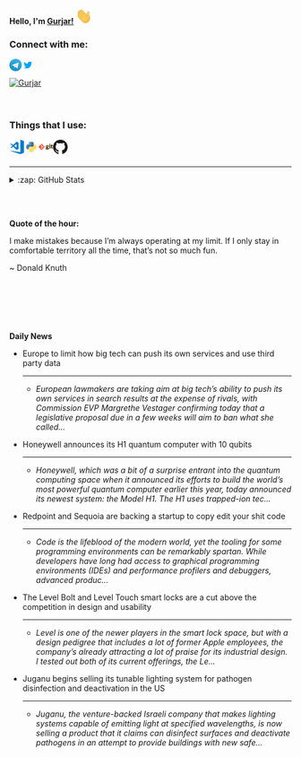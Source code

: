 #### Hello, I'm [Gurjar!](https://GurjarKing.github.io) <img src="https://raw.githubusercontent.com/ABSphreak/ABSphreak/master/gifs/Hi.gif" width="30px"></h2>


### Connect with me:

[<img align="left" alt="Gurjar | Telegram" width="22px" src="https://raw.githubusercontent.com/github/explore/80688e429a7d4ef2fca1e82350fe8e3517d3494d/topics/telegram/telegram.png" />][Telegram]
[<img align="left" alt="Gurjar | Twitter" width="22px" src="https://raw.githubusercontent.com/github/explore/80688e429a7d4ef2fca1e82350fe8e3517d3494d/topics/twitter/twitter.png" />][Twitter]
<br >
<br >
<a href="https://github.com/GurjarKing"><img src="https://komarev.com/ghpvc/?username=GurjarKing" alt="Gurjar" /></a> <br />
<br />
<br />
<!-- <br >

![](https://visitor-badge.glitch.me/badge?page_id=GurjarKing)

<br /> -->

### Things that I use:

[<img align="left" alt="Visual Studio Code" width="26px" src="https://raw.githubusercontent.com/github/explore/80688e429a7d4ef2fca1e82350fe8e3517d3494d/topics/visual-studio-code/visual-studio-code.png" />][VSCode]
[<img align="left" alt="Python" width="26px" src="https://raw.githubusercontent.com/github/explore/80688e429a7d4ef2fca1e82350fe8e3517d3494d/topics/python/python.png" />][Python]
[<img align="left" alt="Git" width="26px" src="https://raw.githubusercontent.com/github/explore/80688e429a7d4ef2fca1e82350fe8e3517d3494d/topics/git/git.png" />][Git]
[<img align="left" alt="GitHub" width="26px" src="https://raw.githubusercontent.com/github/explore/78df643247d429f6cc873026c0622819ad797942/topics/github/github.png" />][Github]

<br />
<br />

---
<details>
  <summary>:zap: GitHub Stats</summary>

<img align="left" alt="Gurjar's Github Stats" src="https://github-readme-stats.vercel.app/api?username=GurjarKing&show_icons=true&hide_border=true&count_private=true&include_all_commit=true&theme=algolia" />

</details>

<!-- ### 🔔 My latest tweet
<a href="https://twitter.com/Gurjar_King43" target="_blank">
	<img src="https://github.com/GurjarKing/GurjarKing/raw/master/tweet.png" width="70%" align="center" alt="Click to view on Twitter" title="My latest tweet, as an image"/>
</a> -->
<br>

<pre>

</pre>

**Quote of the hour:**

I make mistakes because I’m always operating at my limit. If I only stay in comfortable territory all the time, that’s not so much fun.

~ Donald Knuth
<pre>

</pre>
<br>
<pre>


</pre>
<strong>Daily News</strong>
  
  - Europe to limit how big tech can push its own services and use third party data
     <hr/>
     
      - *European lawmakers are taking aim at big tech’s ability to push its own services in search results at the expense of rivals, with Commission EVP Margrethe Vestager confirming today that a legislative proposal due in a few weeks will aim to ban what she called…*
     
  - Honeywell announces its H1 quantum computer with 10 qubits
      <hr/>
      
      - *Honeywell, which was a bit of a surprise entrant into the quantum computing space when it announced its efforts to build the world’s most powerful quantum computer earlier this year, today announced its newest system: the Model H1. The H1 uses trapped-ion tec…*
      
  - Redpoint and Sequoia are backing a startup to copy edit your shit code
      <hr/>
      
      - *Code is the lifeblood of the modern world, yet the tooling for some programming environments can be remarkably spartan. While developers have long had access to graphical programming environments (IDEs) and performance profilers and debuggers, advanced produc…*
      
  - The Level Bolt and Level Touch smart locks are a cut above the competition in design and usability
      <hr/>
      
      - *Level is one of the newer players in the smart lock space, but with a design pedigree that includes a lot of former Apple employees, the company’s already attracting a lot of praise for its industrial design. I tested out both of its current offerings, the Le…*
       
  - Juganu begins selling its tunable lighting system for pathogen disinfection and deactivation in the US
      <hr/>
       
       - *Juganu, the venture-backed Israeli company that makes lighting systems capable of emitting light at specified wavelengths, is now selling a product that it claims can disinfect surfaces and deactivate pathogens in an attempt to provide buildings with new safe…*
      

<br />

[VSCode]: https://code.visualstudio.com/
[Python]: https://www.python.org/
[Git]: https://git-scm.com/
[Github]: https://github.com/
[Telegram]: https://t.me/Gurjar_King/
[Twitter]: https://twitter.com/Gurjar_King43/
